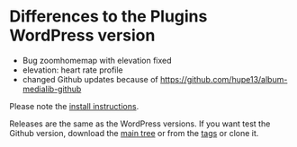 # Differences to the Plugins WordPress version

* Bug zoomhomemap with elevation fixed
* elevation: heart rate profile
* changed Github updates because of https://github.com/hupe13/album-medialib-github

Please note the [install instructions](https://leafext.de/en/doku/about/versions/).

Releases are the same as the WordPress versions. If you want test the Github version, download the [main tree](https://github.com/hupe13/extensions-leaflet-map-github/archive/refs/heads/main.zip) or from the [tags](https://github.com/hupe13/extensions-leaflet-map-github/tags) or clone it.
